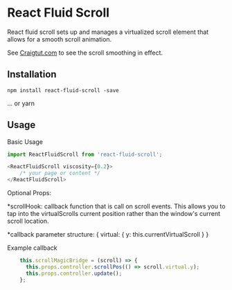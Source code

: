 # React Fluid Scroll

React fluid scroll sets up and manages a virtualized scroll element that allows for a smooth scroll animation. 

See [Craigtut.com](https://www.Craigtut.com) to see the scroll smoothing in effect.

## Installation

```
npm install react-fluid-scroll -save
```

... or yarn


## Usage


Basic Usage
```javascript
import ReactFluidScroll from 'react-fluid-scroll';

<ReactFluidScroll viscosity={0.2}>
    /* your page or content */
</ReactFluidScroll>

```

Optional Props:

*scrollHook: callback function that is call on scroll events. This allows you to tap into the virtualScrolls current position rather than the window's current scroll location.

*callback parameter structure: { virtual: { y: this.currentVirtualScroll } }

Example callback
```javascript
    this.scrollMagicBridge = (scroll) => {
      this.props.controller.scrollPos(() => scroll.virtual.y);
      this.props.controller.update();
    };
```

